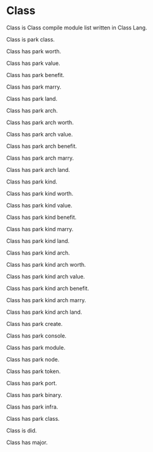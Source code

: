 # Class

Class is Class compile module list written in Class Lang.

Class is park class.

Class has park worth.

Class has park value.

Class has park benefit.

Class has park marry.

Class has park land.

Class has park arch.

Class has park arch worth.

Class has park arch value.

Class has park arch benefit.

Class has park arch marry.

Class has park arch land.

Class has park kind.

Class has park kind worth.

Class has park kind value.

Class has park kind benefit.

Class has park kind marry.

Class has park kind land.

Class has park kind arch.

Class has park kind arch worth.

Class has park kind arch value.

Class has park kind arch benefit.

Class has park kind arch marry.

Class has park kind arch land.

Class has park create.

Class has park console.

Class has park module.

Class has park node.

Class has park token.

Class has park port.

Class has park binary.

Class has park infra.

Class has park class.

Class is did.

Class has major.